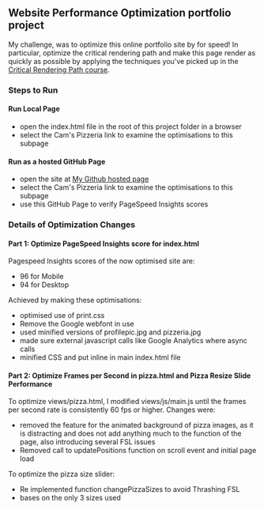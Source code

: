 ## Website Performance Optimization portfolio project

My challenge, was to optimize this online portfolio site by for speed! In particular, optimize the critical rendering path and make this page render as quickly as possible by applying the techniques you've picked up in the [Critical Rendering Path course](https://www.udacity.com/course/ud884).

### Steps to Run

#### Run Local Page

* open the index.html file in the root of this project folder in a browser
* select the Cam's Pizzeria link to examine the optimisations to this subpage

#### Run as a hosted GitHub Page

* open the site at [My Github hosted page](https://workerbee22.github.io/frontend-nanodegree-mobile-portfolio/views/pizza.html)
* select the Cam's Pizzeria link to examine the optimisations to this subpage
* use this GitHub Page to verify PageSpeed Insights scores

### Details of Optimization Changes

#### Part 1: Optimize PageSpeed Insights score for index.html

Pagespeed Insights scores of the now optimised site are:

* 96 for Mobile
* 94 for Desktop

Achieved by making these optimisations:

* optimised use of print.css
* Remove the Google webfont in use
* used minified versions of profilepic.jpg and pizzeria.jpg
* made sure external javascript calls like Google Analytics where async calls
* minified CSS and put inline in main index.html file


#### Part 2: Optimize Frames per Second in pizza.html and Pizza Resize Slide Performance

To optimize views/pizza.html, I modified views/js/main.js until the frames per second rate is consistently 60 fps or higher. Changes were:

* removed the feature for the animated background of pizza images, as it is distracting and does not add anything much to the function of the page, also introducing several FSL issues
* Removed call to updatePositions function on scroll event and initial page load

To optimize the pizza size slider:

* Re implemented function changePizzaSizes to avoid Thrashing FSL
* bases on the only 3 sizes used
